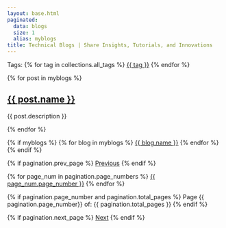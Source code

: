 ```yaml
---
layout: base.html
paginated:
  data: blogs
  size: 1
  alias: myblogs
title: Technical Blogs | Share Insights, Tutorials, and Innovations
---
```


<p class="tag-container">Tags: {% for tag in collections.all_tags %}
  <a class="tags" href="/tags/{{ tag }}/">{{ tag }}</a>
  {% endfor %}
</p>

<div class="pst-ctnr">
  {% for post in myblogs %}
    <div class="pst-ctnr__post">
      <h2 class="pst-ctnr__post__header"><a href="{{ post.url }}">{{ post.name }}</a></h2>
      <p class="pst-ctnr__post__desc">{{ post.description }}</p>
    </div>
  {% endfor %}
</div>


{% if myblogs %}
  {% for blog in myblogs %}
    <span><a href="/blog/{{ blog.name }}">{{ blog.name }}</a></span>
  {% endfor %}
{% endif %}

{% if pagination.prev_page %}
  <a href="{{ pagination.prev_page }}">Previous</a>
{% endif %}

{% for page_num in pagination.page_numbers %}
  <a href="{{ page_num.url }}">{{ page_num.page_number }}</a>
{% endfor %}

{% if pagination.page_number and pagination.total_pages %}
  Page {{ pagination.page_number}} of: {{ pagination.total_pages }}
{% endif %}

{% if pagination.next_page %}
  <a href="{{ pagination.next_page }}">Next</a>
{% endif %}